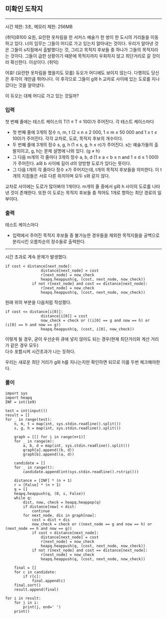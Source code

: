 ## 미확인 도착지

---

시간 제한: 3초, 메모리 제한: 256MB

(취익)B100 요원, 요란한 옷차림을 한 서커스 예술가 한 쌍이 한 도시의 거리들을 이동하고 있다. 너의 임무는 그들이 어디로 가고 있는지 알아내는 것이다. 우리가 알아낸 것은 그들이 s지점에서 출발했다는 것, 그리고 목적지 후보들 중 하나가 그들의 목적지라는 것이다. 그들이 급한 상황이기 때문에 목적지까지 우회하지 않고 최단거리로 갈 것이라 확신한다. 이상이다. (취익)

어휴! (요란한 옷차림을 했을지도 모를) 듀오가 어디에도 보이지 않는다. 다행히도 당신은 후각이 개만큼 뛰어나다. 이 후각으로 그들이 g와 h 교차로 사이에 있는 도로를 지나갔다는 것을 알아냈다.

이 듀오는 대체 어디로 가고 있는 것일까?

### 입력

첫 번째 줄에는 테스트 케이스의 T(1 ≤ T ≤ 100)가 주어진다. 각 테스트 케이스마다

- 첫 번째 줄에 3개의 정수 n, m, t (2 ≤ n ≤ 2 000, 1 ≤ m ≤ 50 000 and 1 ≤ t ≤ 100)가 주어진다. 각각 교차로, 도로, 목적지 후보의 개수이다.
- 두 번째 줄에 3개의 정수 s, g, h (1 ≤ s, g, h ≤ n)가 주어진다. s는 예술가들의 출발지이고, g, h는 문제 설명에 나와 있다. (g ≠ h)
- 그 다음 m개의 각 줄마다 3개의 정수 a, b, d (1 ≤ a < b ≤ n and 1 ≤ d ≤ 1 000)가 주어진다. a와 b 사이에 길이 d의 양방향 도로가 있다는 뜻이다.
- 그 다음 t개의 각 줄마다 정수 x가 주어지는데, t개의 목적지 후보들을 의미한다. 이 t개의 지점들은 서로 다른 위치이며 모두 s와 같지 않다.

교차로 사이에는 도로가 많아봐야 1개이다. m개의 줄 중에서 g와 h 사이의 도로를 나타낸 것이 존재한다. 또한 이 도로는 목적지 후보들 중 적어도 1개로 향하는 최단 경로의 일부이다.

### 출력

테스트 케이스마다

- 입력에서 주어진 목적지 후보들 중 불가능한 경우들을 제외한 목적지들을 공백으로 분리시킨 오름차순의 정수들로 출력한다.

---

시간 초과로 계속 문제가 발생했다.
~~~
if cost < distance[next_node]:
                distance[next_node] = cost
                r[next_node] = now_check
                heapq.heappush(q, (cost, next_node, now_check))
            if not r[next_node] and cost == distance[next_node]:
                r[next_node] = now_check
                heapq.heappush(q, (cost, next_node, now_check))
~~~
원래 위의 부분을 다음처럼 작성했다.
~~~
if cost <= distance[i[0]]:
                distance[i[0]] = cost
                now_check = check or ((i[0] == g and now == h) or (i[0] == h and now == g))
                heapq.heappush(q, (cost, i[0], now_check))
~~~
이렇게 될 경우, 굳이 우선순위 큐에 넣지 않아도 되는 경우(현재 최단거리와 계산 거리가 같은 경우 모두)  
다수 포함시켜 시간초과가 나는 듯하다.

우리는 새로운 최단 거리가 g와 h를 지나는지만 확인하면 되므로 이를 두번 체크해야한다.

### 풀이
~~~
import sys
import heapq
INF = int(1e9)

test = int(input())
result = []
for _ in range(test):
    n, m, t = map(int, sys.stdin.readline().split())
    s, g, h = map(int, sys.stdin.readline().split())

    graph = [[] for i in range(n+1)]
    for _ in range(m):
        a, b, d = map(int, sys.stdin.readline().split())
        graph[a].append((b, d))
        graph[b].append((a, d))

    candidate = []
    for _ in range(t):
        candidate.append(int(sys.stdin.readline().rstrip()))

    distance = [INF] * (n + 1)
    r = [False] * (n + 1)
    q = []
    heapq.heappush(q, (0, s, False))
    while q:
        dist, now, check = heapq.heappop(q)
        if distance[now] < dist:
            continue
        for next_node, dis in graph[now]:
            cost = dist + dis
            now_check = check or ((next_node == g and now == h) or (next_node == h and now == g))
            if cost < distance[next_node]:
                distance[next_node] = cost
                r[next_node] = now_check
                heapq.heappush(q, (cost, next_node, now_check))
            if not r[next_node] and cost == distance[next_node]:
                r[next_node] = now_check
                heapq.heappush(q, (cost, next_node, now_check))

    final = []
    for c in candidate:
        if r[c]:
            final.append(c)
    final.sort()
    result.append(final)

for i in result:
    for j in i:
        print(j, end=' ')
    print()

~~~
